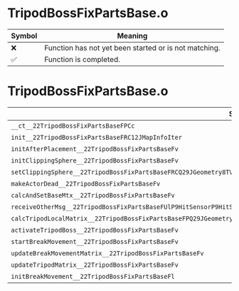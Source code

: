 # TripodBossFixPartsBase.o
| Symbol | Meaning 
| ------------- | ------------- 
| :x: | Function has not yet been started or is not matching. 
| :white_check_mark: | Function is completed. 


# TripodBossFixPartsBase.o
| Symbol | Decompiled? |
| ------------- | ------------- |
| `__ct__22TripodBossFixPartsBaseFPCc` | :x: |
| `init__22TripodBossFixPartsBaseFRC12JMapInfoIter` | :x: |
| `initAfterPlacement__22TripodBossFixPartsBaseFv` | :x: |
| `initClippingSphere__22TripodBossFixPartsBaseFv` | :x: |
| `setClippingSphere__22TripodBossFixPartsBaseFRCQ29JGeometry8TVec3<f>f` | :x: |
| `makeActorDead__22TripodBossFixPartsBaseFv` | :x: |
| `calcAndSetBaseMtx__22TripodBossFixPartsBaseFv` | :x: |
| `receiveOtherMsg__22TripodBossFixPartsBaseFUlP9HitSensorP9HitSensor` | :x: |
| `calcTripodLocalMatrix__22TripodBossFixPartsBaseFPQ29JGeometry64TPosition3<Q29JGeometry38TMatrix34<Q29JGeometry13SMatrix34C<f>>>` | :x: |
| `activateTripodBoss__22TripodBossFixPartsBaseFv` | :x: |
| `startBreakMovement__22TripodBossFixPartsBaseFv` | :x: |
| `updateBreakMovementMatrix__22TripodBossFixPartsBaseFv` | :x: |
| `updateTripodMatrix__22TripodBossFixPartsBaseFv` | :x: |
| `initBreakMovement__22TripodBossFixPartsBaseFl` | :x: |
